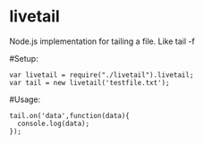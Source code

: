 livetail
========

Node.js implementation for tailing a file. Like tail -f

#Setup:
```
var livetail = require("./livetail").livetail;
var tail = new livetail('testfile.txt');
```

#Usage:
```
tail.on('data',function(data){
  console.log(data);
});
```
